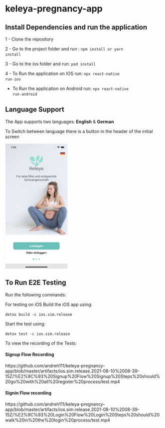 # keleya-pregnancy-app

## Install Dependencies and run the application

1 - Clone the repository

2 - Go to the project folder and run : <code>npm install or yarn install</code>

3 - Go to the ios folder and run: <code>pod install</code>

4 - To Run the application on IOS run: <code>npx react-native run-ios</code>
  - To Run the application on Android run: <code>npx react-native run-android</code>

## Language Support

The App supports two languages: <b>English</b> & <b>German</b>

To Switch between language there is a button in the header of the initial screen

<img src="https://github.com/andreh111/keleya-pregnancy-app/blob/master/src/Assets/Images/Simulator%20Screen%20Shot%20-%20iPhone%2012%20-%202021-08-10%20at%2013.42.57.png" alt="screenshot" width="200" height="400"/>



## To Run E2E Testing

Run the following commands: 


For testing on iOS
Build the iOS app using:

<code>detox build -c ios.sim.release</code>

Start the test using:

<code>detox test -c ios.sim.release</code>

To view the recording of the Tests:

<h4>Signup Flow Recording</h4>
https://github.com/andreh111/keleya-pregnancy-app/blob/master/artifacts/ios.sim.release.2021-08-10%2008-39-15Z/%E2%9C%93%20Signup%20Flow%20Signup%20Steps%20should%20go%20with%20all%20register%20process/test.mp4

<h4>Signin Flow recording </h4>
https://github.com/andreh111/keleya-pregnancy-app/blob/master/artifacts/ios.sim.release.2021-08-10%2008-39-15Z/%E2%9C%93%20Login%20Flow%20Login%20Steps%20should%20walk%20in%20the%20login%20process/test.mp4

